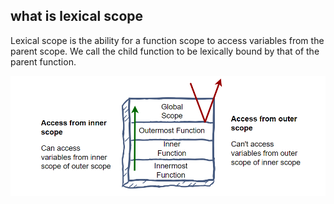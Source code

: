 ## what is lexical scope

Lexical scope is the ability for a function scope to access variables from the parent scope. We call the child function to be lexically bound by that of the parent function.

![alt text](./ss/lexical-scope.png)

